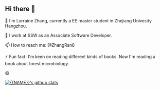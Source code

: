 ## Hi there 👋
🌱 I'm Lorraine Zhang, currently a EE master student in Zhejiang Univesity Hangzhou.

🔭 I work at SSW as an Associate Software Developer.

📫 How to reach me: @ZhangRan8

⚡ Fun fact: I'm keen on reading different kinds of books. Now I'm reading a book about forest microbiology.

😄 


[![{{NAME}}'s github stats](https://github-readme-stats.vercel.app/api?username={{USERNAME}}&theme=dark)](https://github.com/{{USERNAME}}/github-readme-stats)
